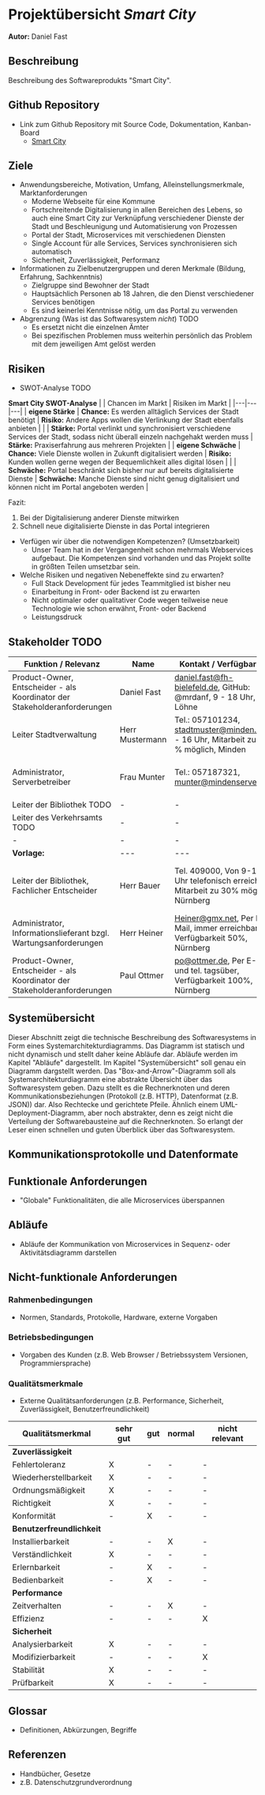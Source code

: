 # Projektübersicht *Smart City*

**Autor:** Daniel Fast

## Beschreibung

Beschreibung des Softwareprodukts "Smart City".

## Github Repository

* Link zum Github Repository mit Source Code, Dokumentation, Kanban-Board
  - [Smart City](https://github.com/Smart-City-SoSe-2022)

## Ziele

- Anwendungsbereiche, Motivation, Umfang, Alleinstellungsmerkmale, Marktanforderungen
  - Moderne Webseite für eine Kommune
  - Fortschreitende Digitalisierung in allen Bereichen des Lebens, so auch eine Smart City zur Verknüpfung verschiedener Dienste der Stadt und Beschleunigung und Automatisierung von Prozessen
  - Portal der Stadt, Microservices mit verschiedenen Diensten
  - Single Account für alle Services, Services synchronisieren sich automatisch
  - Sicherheit, Zuverlässigkeit, Performanz
- Informationen zu Zielbenutzergruppen und deren Merkmale (Bildung, Erfahrung, Sachkenntnis)
  - Zielgruppe sind Bewohner der Stadt
  - Hauptsächlich Personen ab 18 Jahren, die den Dienst verschiedener Services benötigen
  - Es sind keinerlei Kenntnisse nötig, um das Portal zu verwenden
- Abgrenzung (Was ist das Softwaresystem _nicht_) TODO
  - Es ersetzt nicht die einzelnen Ämter
  - Bei spezifischen Problemen muss weiterhin persönlich das Problem mit dem jeweiligen Amt gelöst werden

## Risiken

* SWOT-Analyse TODO

**Smart City SWOT-Analyse**
| | Chancen im Markt | Risiken im Markt |
|---|---|---|
| **eigene Stärke** | **Chance:** Es werden alltäglich Services der Stadt benötigt | **Risiko:** Andere Apps wollen die Verlinkung der Stadt ebenfalls anbieten |
| | **Stärke:** Portal verlinkt und synchronisiert verschiedene Services der Stadt, sodass nicht überall einzeln nachgehakt werden muss | **Stärke:** Praxiserfahrung aus mehreren Projekten |
| **eigene Schwäche** | **Chance:** Viele Dienste wollen in Zukunft digitalisiert werden | **Risiko:** Kunden wollen gerne wegen der Bequemlichkeit alles digital lösen |
| | **Schwäche:** Portal beschränkt sich bisher nur auf bereits digitalisierte Dienste | **Schwäche:** Manche Dienste sind nicht genug digitalisiert und können nicht im Portal angeboten werden |


Fazit:
1. Bei der Digitalisierung anderer Dienste mitwirken
2. Schnell neue digitalisierte Dienste in das Portal integrieren

* Verfügen wir über die notwendigen Kompetenzen? (Umsetzbarkeit)
  - Unser Team hat in der Vergangenheit schon mehrmals Webservices aufgebaut. Die Kompetenzen sind vorhanden und das Projekt sollte in größten Teilen umsetzbar sein.
* Welche Risiken und negativen Nebeneffekte sind zu erwarten?
  - Full Stack Development für jedes Teammitglied ist bisher neu
  - Einarbeitung in Front- oder Backend ist zu erwarten
  - Nicht optimaler oder qualitativer Code wegen teilweise neue Technologie wie schon erwähnt, Front- oder Backend
  - Leistungsdruck

## Stakeholder TODO

| Funktion / Relevanz | Name | Kontakt / Verfügbarkeit | Wissen  | Interessen / Ziele  | 
|---|---|---|---|---|
| Product-Owner, Entscheider - als Koordinator der Stakeholderanforderungen | Daniel Fast | daniel.fast@fh-bielefeld.de, GitHub: @mrdanf, 9 - 18 Uhr, Löhne | Produktvision, Stakeholderinput | Qualitatives Produkt erstellen |
| Leiter Stadtverwaltung | Herr Mustermann | Tel.: 057101234, stadtmuster@minden.de, 8 - 16 Uhr, Mitarbeit zu 20 % möglich, Minden | Kennt Prozesse der Stadtverwaltung | Vereinfachung und Automatisierung von Anträgen |
| Administrator, Serverbetreiber | Frau Munter | Tel.: 057187321, munter@mindenservers.de | Erfahrung mit Smarten Diensten, Expertise in Wartungsarbeiten | Stabiler und Sicherer Service mit wenig Ausfallzeiten |
| Leiter der Bibliothek TODO | - | - | - | - |
| Leiter des Verkehrsamts TODO | - | - | - | - |
| - | - | - | - | - |
|**Vorlage:**|---|---|---|---|
| Leiter der Bibliothek, Fachlicher Entscheider  |  Herr Bauer | Tel. 409000, Von 9-19 Uhr telefonisch erreichbar, Mitarbeit zu 30% möglich, Nürnberg  | Kennt das Altsystem aus der Anwendersicht, soll mit dem System arbeiten  | Vereinfachung der Ausleihprozesse  |  
| Administrator, Informationslieferant bzgl. Wartungsanforderungen  | Herr Heiner  | Heiner@gmx.net, Per E-Mail, immer erreichbar, Verfügbarkeit 50%, Nürnberg  | Vertraut mit vergleichbarer Verwaltungssoftware   |  Stabiles System, geringer Wartungsaufwand | 
| Product-Owner, Entscheider - als Koordinator der Stakeholderanforderungen   | Paul Ottmer  |  po@ottmer.de, Per E-Mail und tel. tagsüber, Verfügbarkeit 100%, Nürnberg  | Koordinator für die Inputs der Stakeholder  | ROI des Systems sicherstellen  | 

## Systemübersicht

Dieser Abschnitt zeigt die technische Beschreibung des Softwaresystems
in Form eines Systemarchitekturdiagramms.
Das Diagramm ist statisch und nicht dynamisch und stellt daher keine Abläufe dar. Abläufe werden im Kapitel "Abläufe" dargestellt. Im Kapitel "Systemübersicht" soll genau ein Diagramm dargstellt werden. Das "Box-and-Arrow"-Diagramm soll als Systemarchitekturdiagramm eine abstrakte Übersicht über das Softwaresystem geben. Dazu stellt es die Rechnerknoten und deren Kommunikationsbeziehungen (Protokoll (z.B. HTTP), Datenformat (z.B. JSON)) dar. Also Rechtecke und gerichtete Pfeile. Ähnlich einem UML-Deployment-Diagramm, aber noch abstrakter, denn es zeigt nicht die Verteilung der Softwarebausteine auf die Rechnerknoten. So erlangt der Leser einen schnellen und guten Überblick über das Softwaresystem. 

## Kommunikationsprotokolle und Datenformate

## Funktionale Anforderungen 

- "Globale" Funktionalitäten, die alle Microservices überspannen

## Abläufe

- Abläufe der Kommunikation von Microservices
  in Sequenz- oder Aktivitätsdiagramm darstellen

## Nicht-funktionale Anforderungen 

### Rahmenbedingungen

- Normen, Standards, Protokolle, Hardware, externe Vorgaben

### Betriebsbedingungen

- Vorgaben des Kunden (z.B. Web Browser / Betriebssystem Versionen, Programmiersprache)

### Qualitätsmerkmale

- Externe Qualitätsanforderungen (z.B. Performance, Sicherheit, Zuverlässigkeit, Benutzerfreundlichkeit)

Qualitätsmerkmal | sehr gut | gut | normal | nicht relevant
---|---|---|---|---
**Zuverlässigkeit** | | | | |
Fehlertoleranz |X|-|-|-|
Wiederherstellbarkeit |X|-|-|-|
Ordnungsmäßigkeit |X|-|-|-|
Richtigkeit |X|-|-|-|
Konformität |-|X|-|-|
**Benutzerfreundlichkeit** | | | | |
Installierbarkeit |-|-|X|-|
Verständlichkeit |X|-|-|-|
Erlernbarkeit |-|X|-|-|
Bedienbarkeit |-|X|-|-|
**Performance** | | | | |
Zeitverhalten |-|-|X|-|
Effizienz|-|-|-|X|
**Sicherheit** | | | | |
Analysierbarkeit |X|-|-|-|
Modifizierbarkeit |-|-|-|X|
Stabilität |X|-|-|-|
Prüfbarkeit |X|-|-|-|


## Glossar 

- Definitionen, Abkürzungen, Begriffe

## Referenzen

* Handbücher, Gesetze
* z.B. Datenschutzgrundverordnung




